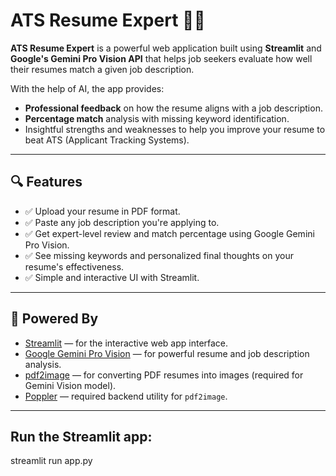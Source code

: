 # ATS Resume Expert 🧠📄

**ATS Resume Expert** is a powerful web application built using **Streamlit** and **Google's Gemini Pro Vision API** that helps job seekers evaluate how well their resumes match a given job description.

With the help of AI, the app provides:
- **Professional feedback** on how the resume aligns with a job description.
- **Percentage match** analysis with missing keyword identification.
- Insightful strengths and weaknesses to help you improve your resume to beat ATS (Applicant Tracking Systems).

---

## 🔍 Features

- ✅ Upload your resume in PDF format.
- ✅ Paste any job description you're applying to.
- ✅ Get expert-level review and match percentage using Google Gemini Pro Vision.
- ✅ See missing keywords and personalized final thoughts on your resume's effectiveness.
- ✅ Simple and interactive UI with Streamlit.

---

## 🧠 Powered By

- [Streamlit](https://streamlit.io/) — for the interactive web app interface.
- [Google Gemini Pro Vision](https://ai.google.dev/) — for powerful resume and job description analysis.
- [pdf2image](https://github.com/Belval/pdf2image) — for converting PDF resumes into images (required for Gemini Vision model).
- [Poppler](http://blog.alivate.com.au/poppler-windows/) — required backend utility for `pdf2image`.

---

## Run the Streamlit app:
streamlit run app.py
